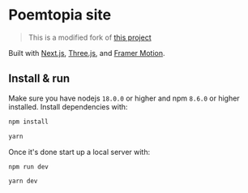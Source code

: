 # Poemtopia site

> This is a modified fork of [this project](https://github.com/HamishMW)

Built with [Next.js](https://nextjs.org/), [Three.js](https://threejs.org/), and [Framer Motion](https://www.framer.com/motion/).

## Install & run

Make sure you have nodejs `18.0.0` or higher and npm `8.6.0` or higher installed. Install dependencies with:

```bash
npm install

yarn
```

Once it's done start up a local server with:

```bash
npm run dev

yarn dev
```
